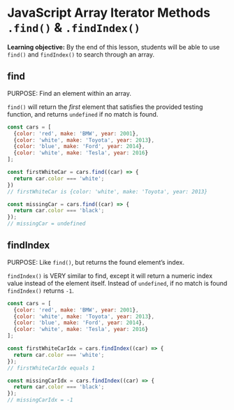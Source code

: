 <h1>
  <span class="headline">JavaScript Array Iterator Methods</span>
  <span class="subhead"><code>.find()</code> & <code>.findIndex()</code></span>
</h1>

**Learning objective:** By the end of this lesson, students will be able to use `find()` and `findIndex()` to search through an array.

## find

PURPOSE: Find an element within an array.

`find()` will return the *first* element that satisfies the provided testing function, and returns `undefined` if no match is found.

```javascript
const cars = [
  {color: 'red', make: 'BMW', year: 2001},
  {color: 'white', make: 'Toyota', year: 2013},
  {color: 'blue', make: 'Ford', year: 2014},
  {color: 'white', make: 'Tesla', year: 2016}
];

const firstWhiteCar = cars.find((car) => {
  return car.color === 'white';
})
// firstWhiteCar is {color: 'white', make: 'Toyota', year: 2013}

const missingCar = cars.find((car) => {
  return car.color === 'black';
});
// missingCar = undefined
```

## findIndex

PURPOSE: Like `find()`, but returns the found element’s index. 

`findIndex()` is VERY similar to find, except it will return a numeric index value instead of the element itself. Instead of `undefined`, if no match is found `findIndex()` returns `-1`.

```javascript
const cars = [
  {color: 'red', make: 'BMW', year: 2001},
  {color: 'white', make: 'Toyota', year: 2013},
  {color: 'blue', make: 'Ford', year: 2014},
  {color: 'white', make: 'Tesla', year: 2016}
];

const firstWhiteCarIdx = cars.findIndex((car) => {           
  return car.color === 'white';
});
// firstWhiteCarIdx equals 1

const missingCarIdx = cars.findIndex((car) => {
  return car.color === 'black';
});
// missingCarIdx = -1
```

